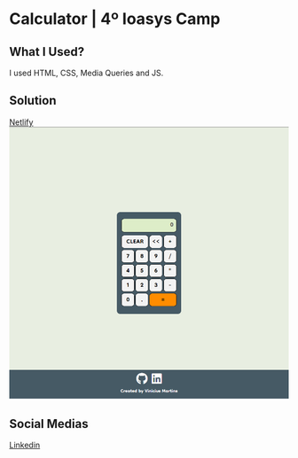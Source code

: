 # Calculator | 4º Ioasys Camp

## What I Used?

I used HTML, CSS, Media Queries and JS.

## Solution

[Netlify](https://viniciusmartins-calculator-ioasys-camp.netlify.app/)
![Image of page](https://github.com/ViniciusAlba/Calculator-Ioasys/blob/main/img/calculator-image.png)

## Social Medias

[Linkedin](https://www.linkedin.com/in/viniciussmartins/)